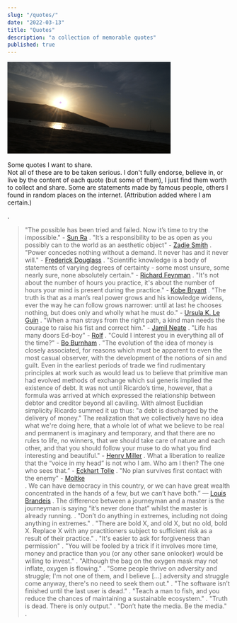 ```yaml
---
slug: "/quotes/"
date: "2022-03-13"
title: "Quotes"
description: "a collection of memorable quotes"
published: true
---
```


![](../../images/sunrise.png)

Some quotes I want to share.  
Not all of these are to be taken serious. I don't fully endorse, believe in, or live by the content of each quote (but some of them), I just find them worth to collect and share. Some are statements made by famous people, others I found in random places on the internet. (Attribution added where I am certain.)

.
> "The possible has been tried and failed. Now it’s time to try the impossible." - [Sun Ra](https://en.wikipedia.org/wiki/Sun_Ra)
> .
> "It’s a responsibility to be as open as you possibly can to the world as an aesthetic object" - [Zadie Smith](https://en.wikipedia.org/wiki/Zadie_Smith)
> .
> "Power concedes nothing without a demand. It never has and it never will." - [Frederick Douglass](https://en.wikipedia.org/wiki/Frederick_Douglass)
> .
> "Scientific knowledge is a body of statements of varying degrees of certainty - some most unsure, some nearly sure, none absolutely certain." - [Richard Feynman](https://en.wikipedia.org/wiki/Richard_Feynman)
> .
> "It's not about the number of hours you practice, it's about the number of hours your mind is present during the practice." - [Kobe Bryant](https://en.wikipedia.org/wiki/Kobe_Bryant)
> .
> "The truth is that as a man’s real power grows and his knowledge widens, ever the way he can follow grows narrower: until at last he chooses nothing, but does only and wholly what he must do." - [Ursula K. Le Guin](https://en.wikipedia.org/wiki/Ursula_K._Le_Guin)
> .
> "When a man strays from the right path, a kind man needs the courage to raise his fist and correct him." - [Jamil Neate](https://gundam.fandom.com/wiki/Jamil_Neate)
> .
> "Life has many doors Ed-boy" - [Rolf](https://ed.fandom.com/wiki/Rolf)
> .
> "Could I interest you in everything all of the time?" - [Bo Burnham](https://www.youtube.com/watch?v=8NJDMV9hJxc)
> .
> "The evolution of the idea of money is closely associated, for reasons which must be apparent to even the most casual observer, with the development of the notions of sin and guilt. Even in the earliest periods of trade we find rudimentary principles at work such as would lead us to believe that primitive man had evolved methods of exchange which sui generis implied the existence of debt. It was not until Ricardo’s time, however, that a formula was arrived at which expressed the relationship between debtor and creditor beyond all caviling. With almost Euclidian simplicity Ricardo summed it up thus: "a debt is discharged by the delivery of money." The realization that we collectively have no idea what we're doing here, that a whole lot of what we believe to be real and permanent is imaginary and temporary, and that there are no rules to life, no winners, that we should take care of nature and each other, and that you should follow your muse to do what you find interesting and beautiful." - [Henry Miller](https://en.wikipedia.org/wiki/Henry_Miller)
> .
> What a liberation to realize that the “voice in my head” is not who I am. Who am I then? The one who sees that.” - [Eckhart Tolle](https://en.wikipedia.org/wiki/Eckhart_Tolle)
> .
> "No plan survives first contact with the enemy" - [Moltke](https://en.wikipedia.org/wiki/Helmuth_von_Moltke_the_Elder)  
> .
> We can have democracy in this country, or we can have great wealth concentrated in the hands of a few, but we can’t have both.” — [Louis Brandeis](https://en.wikipedia.org/wiki/Louis_Brandeis)
> .
> The difference between a journeyman and a master is the journeyman is saying “it’s never done that” whilst the master is already running.
> .
> "Don’t do anything in extremes, including not doing anything in extremes."
> .
> "There are bold X, and old X, but no old, bold X. Replace X with any practitioners subject to sufficient risk as a result of their practice."
> .
> "It's easier to ask for forgiveness than permission"
> .
> "You will be fooled by a trick if it involves more time, money and practice than you (or any other sane onlooker) would be willing to invest."
> .
> "Although the bag on the oxygen mask may not inflate, oxygen is flowing."
> .
> "Some people thrive on adversity and struggle; I'm not one of them, and I believe [...] adversity and struggle come anyway, there's no need to seek them out."
> .
> "The software isn’t finished until the last user is dead."
> .
> "Teach a man to fish, and you reduce the chances of maintaining a sustainable ecosystem."
> .
> "Truth is dead. There is only output."
> .
> "Don’t hate the media. Be the media."
.
